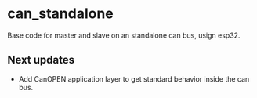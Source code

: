 # can_standalone
Base code for master and slave on an standalone can bus, usign esp32.

## Next updates
* Add CanOPEN application layer to get standard behavior inside the can bus.
